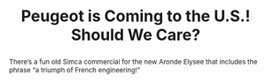 ---
category: news
title: Peugeot is Coming to the U.S.! Should We Care?
abstract: There’s a fun old Simca commercial for the new Aronde Elysee that includes the phrase “a triumph of French engineering!”&nbsp;
publishedDateTime: 2019-03-08T17:48:22Z
sourceUrl: https://www.msn.com/en-us/autos/geneva/peugeot-is-coming-to-the-u-s-should-we-care/ar-BBUxMeB?
type: article

provider:
  name: Motor Trend
  id: V_AA8DRt_global
tags:
  - Autos

images: 
  - url: assets/images/2019/3/Peugeot-is-Coming-to-the-U.S.!-Should-We-Care?-1.jpg
    width: 1360
    height: 765
    quality: 89
    title: PEUGEOT 508
    attribution: 
    focalRegion:
      x1: 660
      x2: 660
      y1: 438
      y2: 438

---